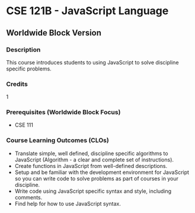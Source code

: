 # CSE 121B - JavaScript Language
## Worldwide Block Version

### Description

This course introduces students to using JavaScript to solve discipline specific problems.

### Credits

1

### Prerequisites (Worldwide Block Focus)

- CSE 111

### Course Learning Outcomes (CLOs)

- Translate simple, well defined, discipline specific algorithms to JavaScript (Algorithm - a clear and complete set of instructions).
- Create functions in JavaScript from well-defined descriptions.
- Setup and be familiar with the development environment for JavaScript so you can write code to solve problems as part of courses in your discipline.
- Write code using JavaScript specific syntax and style, including comments.
- Find help for how to use JavaScript syntax.